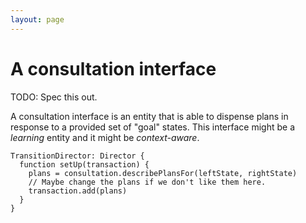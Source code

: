 ```yaml
---
layout: page
---
```


# A consultation interface

TODO: Spec this out.

A consultation interface is an entity that is able to dispense plans in response to a provided set of "goal" states. This interface might be a *learning* entity and it might be *context-aware*.

    TransitionDirector: Director {
      function setUp(transaction) {
        plans = consultation.describePlansFor(leftState, rightState)
        // Maybe change the plans if we don't like them here.
        transaction.add(plans)
      }
    }

